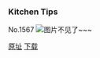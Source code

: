 ### Kitchen Tips
No.1567
![图片不见了~~~](https://imgs.xkcd.com/comics/kitchen_tips.png)

[原址](https://xkcd.com//1567) [下载](https://imgs.xkcd.com/comics/kitchen_tips.png)


